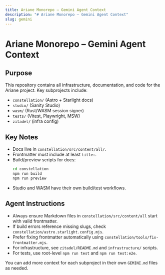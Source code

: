```yaml
---
title: Ariane Monorepo – Gemini Agent Context
description: "# Ariane Monorepo – Gemini Agent Context"
slug: gemini
---
```


# Ariane Monorepo – Gemini Agent Context

## Purpose

This repository contains all infrastructure, documentation, and code for the Ariane project. Key subprojects include:

- `constellation/` (Astro + Starlight docs)
- `studio/` (Sanity Studio)
- `wasm/` (Rust/WASM session signer)
- `tests/` (Vitest, Playwright, MSW)
- `zitadel/` (infra config)

## Key Notes

- Docs live in `constellation/src/content/all/`.
- Frontmatter must include at least `title:`.
- Build/preview scripts for docs:
  ```bash
  cd constellation
  npm run build
  npm run preview
  ```
- Studio and WASM have their own build/test workflows.

## Agent Instructions

- Always ensure Markdown files in `constellation/src/content/all` start with valid frontmatter.
- If build errors reference missing slugs, check `constellation/astro.starlight.config.mjs`.
- Prefer fixing frontmatter automatically using `constellation/tools/fix-frontmatter.mjs`.
- For infrastructure, see `zitadel/README.md` and `infrastructure/` scripts.
- For tests, use root-level `npm run test` and `npm run test:e2e`.

You can add more context for each subproject in their own `GEMINI.md` files as needed.
